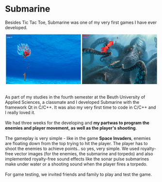 # Submarine
Besides Tic Tac Toe, Submarine was one of my very first games I have ever developed.

<p align="center">
    <img src="./doc/01screenshot.png"  width="49%" height="49%">
    <img src="./doc/02screenshot.png"  width="49%" height="49%">
</p>
<br/>
As part of my studies in the fourth semester at the Beuth University of Applied Sciences, a classmate and I developed Submarine with the framework Qt in C/C++. It was also my very first time to code in C/C++ and I really loved it.
<br/><br/>
We had three weeks for the developing and <strong>my partwas to program the enemies and player movement, as well as the player's shooting</strong>.
<br/><br/>
The gameplay is very simple - like in the game <strong>Space Invaders</strong>, enemies are floating down from the top trying to hit the player. The player has to shoot the enemies to achieve points.. so yes, very simple. We used royalty-free vector images (for the enemies, the submarine and torpedo) and also implemented royalty-free sound effects like the sonar pulse submarines make under water or a shooting sound when the player fires a torpedo.
<br/><br/>
For game testing, we invited friends and family to play and test the game.
